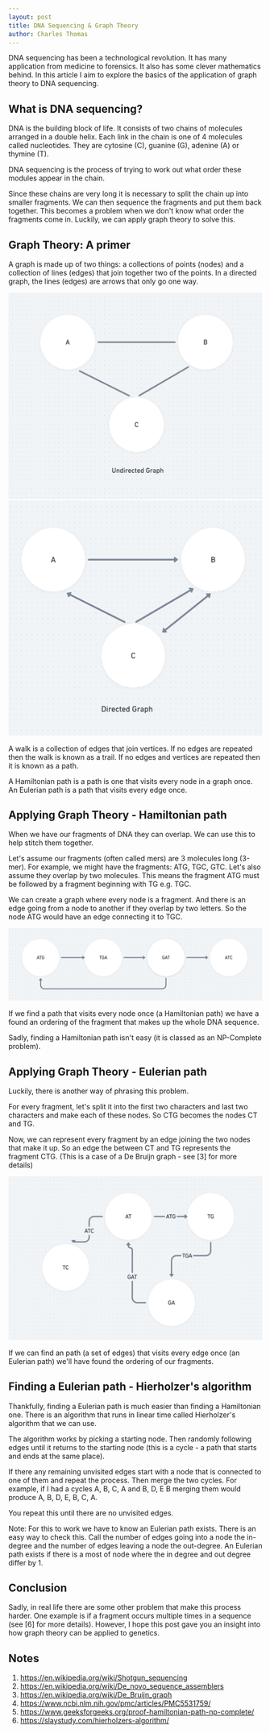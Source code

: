 ```yaml
---
layout: post
title: DNA Sequencing & Graph Theory
author: Charles Thomas
---
```

DNA sequencing has been a technological revolution. It has many application from medicine to forensics. It also has some clever mathematics behind. In this article I aim to explore the basics of the application of graph theory to DNA sequencing.

## What is DNA sequencing?
DNA is the building block of life. It consists of two chains of molecules arranged in a double helix. Each link in the chain is one of 4 molecules called nucleotides. They are cytosine (C), guanine (G), adenine (A) or thymine (T). 

DNA sequencing is the process of trying to work out what order these modules appear in the chain.

Since these chains are very long it is necessary to split the chain up into smaller fragments. We can then sequence the fragments and put them back together. This becomes a problem when we don't know what order the fragments come in. Luckily, we can apply graph theory to solve this.

## Graph Theory: A primer
A graph is made up of two things: a collections of points (nodes) and a collection of lines (edges) that join together two of the points.
In a directed graph, the lines (edges) are arrows that only go one way. 

![Undirected graph](/assets/dna/undirectedgraph.png)
![Directed graph](/assets/dna/directedgraph.png)

A walk is a collection of edges that join vertices. If no edges are repeated then the walk is known as a trail. If no edges and vertices are repeated then it is known as a path.

A Hamiltonian path is a path is one that visits every node in a graph once. An Eulerian path is a path that visits every edge once.

## Applying Graph Theory - Hamiltonian path
When we have our fragments of DNA they can overlap. We can use this to help stitch them together.

Let's assume our fragments (often called mers) are 3 molecules long (3-mer). For example, we might have the fragments: ATG, TGC, GTC. Let's also assume they overlap by two molecules. This means the fragment ATG must be followed by a fragment beginning with TG e.g. TGC.

We can create a graph where every node is a fragment. And there is an edge going from a node to another if they overlap by two letters. So the node ATG would have an edge connecting it to TGC.

![Example of a graph where we could look for Hamiltonian cycles](/assets/dna/hamiltonian.png)

If we find a path that visits every node once (a Hamiltonian path) we  have a found an ordering of the fragment that makes up the whole DNA sequence.

Sadly, finding a Hamiltonian path isn't easy (it is classed as an NP-Complete problem).

## Applying Graph Theory - Eulerian path
Luckily, there is another way of phrasing this problem. 

For every fragment, let's split it into the first two characters and last two characters and make each of these nodes. So CTG becomes the nodes CT and TG. 

Now, we can represent every fragment by an edge joining the two nodes that make it up. So an edge the between CT and TG represents the fragment CTG. (This is a case of a De Bruijn graph - see [3] for more details)

![Example of a graph where we could look for Eulerian cycles](/assets/dna/eulerian.png)

If we can find an path (a set of edges) that visits every edge once (an Eulerian path) we'll have found the ordering of our fragments.

## Finding a Eulerian path - Hierholzer's algorithm
Thankfully, finding a Eulerian path is much easier than finding a Hamiltonian one. There is an algorithm that runs in linear time called Hierholzer's algorithm that we can use.

The algorithm works by picking a starting node. Then randomly following edges until it returns to the starting node (this is a cycle - a path that starts and ends at the same place). 

If there any remaining unvisited edges start with a node that is connected to one of them and repeat the process. Then merge the two cycles. For example, if I had a cycles A, B, C, A and B, D, E B merging them would produce A, B, D, E, B, C, A.

You repeat this until there are no unvisited edges. 

Note: For this to work we have to know an Eulerian path exists. There is an easy way to check this. Call the number of edges going into a node the in-degree and the number of edges leaving a node the out-degree. An Eulerian path exists if there is a most of node where the in degree and out degree differ by 1.

## Conclusion
Sadly, in real life there are some other problem that make this process harder. One example is if a fragment occurs multiple times in a sequence (see [6] for more details). However, I hope this post gave you an insight into how graph theory can be applied to genetics.

## Notes

1. https://en.wikipedia.org/wiki/Shotgun_sequencing
2. https://en.wikipedia.org/wiki/De_novo_sequence_assemblers
3. https://en.wikipedia.org/wiki/De_Bruijn_graph
4. https://www.ncbi.nlm.nih.gov/pmc/articles/PMC5531759/
5. https://www.geeksforgeeks.org/proof-hamiltonian-path-np-complete/
6. https://slaystudy.com/hierholzers-algorithm/
